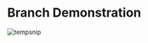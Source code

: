 <h1>Branch Demonstration</h1>

![tempsnip](https://github.com/shaeakh/todoList_WebProject/assets/102303488/13e5f9db-7ed7-4ea3-abe9-4dd27d547947)
